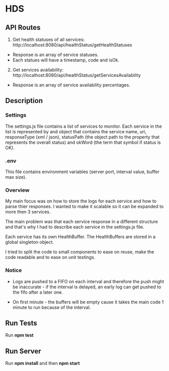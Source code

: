 # HDS

## API Routes

1. Get health statuses of all services: http://localhost:8080/api/healthStatus/getHealthStatuses
  * Response is an array of service statuses.
  * Each statues will have a timestamp, code and isOk.

2. Get services availability: http://localhost:8080/api/healthStatus/getServicesAvailability
  * Response is an array of service availability percentages.
  
## Description
### Settings
The settings.js file contains a list of services to monitor. 
Each service in the list is represented by and object that contains the service name, uri, responseType (xml / json), 
statusPath (the object path to the property that represents the overall status) and okWord (the term that symbol if status is OK).

### .env
This file contains environment variables (server port, interval value, buffer max size).

### Overview
My main focus was on how to store the logs for each service and how to parse thier responses. 
I wanted to make it scalable so it can be expanded to more then 3 services.

The main problem was that each service response in a different structure 
and that's why I had to describe each service in the settings.js file.

Each service has its own HealthBuffer. The HealthBuffers are stored in a global singleton object.

I tried to split the code to small components to ease on reuse, make the code readable and to ease on unit testings.

### Notice
 * Logs are pushed to a FIFO on each interval and therefore the push might be inaccurate - 
 if the interval is delayed, an early log can get pushed to the fifo after a later one.

 * On first minute - the buffers will be empty cause it takes the main code 1 minute to run because of the interval.

## Run Tests
Run **npm test**

## Run Server
Run **npm install** and then **npm start**
